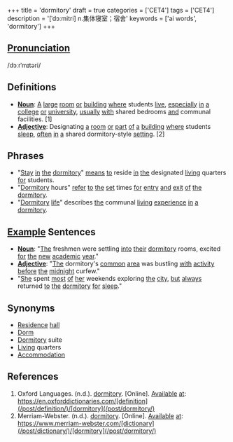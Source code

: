 +++
title = 'dormitory'
draft = true
categories = ['CET4']
tags = ['CET4']
description = '[ˈdɔːmitri] n.集体寝室；宿舍'
keywords = ['ai words', 'dormitory']
+++

## [Pronunciation](/post/pronunciation/)
/dɔːrˈmɪtəri/

## Definitions
- **[Noun](/post/noun/)**: [A](/post/a/) [large](/post/large/) [room](/post/room/) [or](/post/or/) [building](/post/building/) [where](/post/where/) students [live](/post/live/), [especially](/post/especially/) [in](/post/in/) [a](/post/a/) [college](/post/college/) [or](/post/or/) [university](/post/university/), [usually](/post/usually/) [with](/post/with/) shared bedrooms [and](/post/and/) communal facilities. [1]
- **[Adjective](/post/adjective/)**: Designating [a](/post/a/) [room](/post/room/) [or](/post/or/) [part](/post/part/) [of](/post/of/) [a](/post/a/) [building](/post/building/) [where](/post/where/) students [sleep](/post/sleep/), [often](/post/often/) [in](/post/in/) [a](/post/a/) shared dormitory-style [setting](/post/setting/). [2]

## Phrases
- "[Stay](/post/stay/) [in](/post/in/) [the](/post/the/) [dormitory](/post/dormitory/)" [means](/post/means/) [to](/post/to/) reside [in](/post/in/) [the](/post/the/) designated [living](/post/living/) quarters [for](/post/for/) students.
- "[Dormitory](/post/dormitory/) hours" [refer](/post/refer/) [to](/post/to/) [the](/post/the/) [set](/post/set/) times [for](/post/for/) [entry](/post/entry/) [and](/post/and/) [exit](/post/exit/) [of](/post/of/) [the](/post/the/) [dormitory](/post/dormitory/).
- "[Dormitory](/post/dormitory/) [life](/post/life/)" describes [the](/post/the/) communal [living](/post/living/) [experience](/post/experience/) [in](/post/in/) [a](/post/a/) [dormitory](/post/dormitory/).

## [Example](/post/example/) Sentences
- **[Noun](/post/noun/)**: "[The](/post/the/) freshmen were settling [into](/post/into/) [their](/post/their/) [dormitory](/post/dormitory/) rooms, excited [for](/post/for/) [the](/post/the/) [new](/post/new/) [academic](/post/academic/) [year](/post/year/)."
- **[Adjective](/post/adjective/)**: "[The](/post/the/) dormitory's [common](/post/common/) [area](/post/area/) was bustling [with](/post/with/) [activity](/post/activity/) [before](/post/before/) [the](/post/the/) [midnight](/post/midnight/) curfew."
- "[She](/post/she/) spent [most](/post/most/) [of](/post/of/) [her](/post/her/) weekends exploring [the](/post/the/) [city](/post/city/), [but](/post/but/) [always](/post/always/) returned [to](/post/to/) [the](/post/the/) [dormitory](/post/dormitory/) [for](/post/for/) [sleep](/post/sleep/)."

## Synonyms
- [Residence](/post/residence/) [hall](/post/hall/)
- [Dorm](/post/dorm/)
- [Dormitory](/post/dormitory/) suite
- [Living](/post/living/) quarters
- [Accommodation](/post/accommodation/)

## References
1. Oxford Languages. (n.d.). [dormitory](/post/dormitory/). [Online]. [Available](/post/available/) [at](/post/at/): https://en.oxforddictionaries.com/[definition](/post/definition/)/[dormitory](/post/dormitory/)
2. Merriam-Webster. (n.d.). [dormitory](/post/dormitory/). [Online]. [Available](/post/available/) [at](/post/at/): https://www.merriam-webster.com/[dictionary](/post/dictionary/)/[dormitory](/post/dormitory/)
